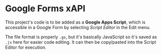 # Google Forms xAPI

This project's code is to be added as a **Google Apps Script**, which is accessible in a Google Form by selecting *Script Editor* in the Edit menu.

The file format is properly `.gs`, but it's basically JavaScript so it's saved as `.js` here for easier code editing. It can then be copy/pasted into the Script Editor for execution.

